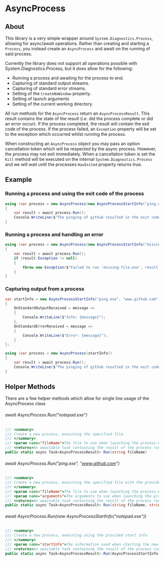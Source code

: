# AsyncProcess


## About

This library is a very simple wrapper around `System.Diagnostics.Process`, allowing for async/await operations.
Rather than creating and starting a `Process`, you instead create an `AsyncProcess` and await on the running of said process.

Currently the library does not support all operations possible with System.Diagnostics.Process, but it does allow for the following:

 * Running a process and awaiting for the process to end.
 * Capturing of standard output streams.
 * Capturing of standard error streams.
 * Setting of the `CreateNoWindow` property.
 * Setting of launch arguments
 * Setting of the current working directory.

All run methods for the `AsyncProcess` return an `AsyncProcessResult`.
This result contains the state of the result (i.e. did the process complete or did an error occur).
If the process completed, the result will contain the exit code of the process.
If the process failed, an `Exception` property will be set to the exception which occurred whilst running the process.
 
When constructing an `AsyncProcess` object you may pass an option cancellation token which will be respected by the async process.
However, the process may not exit immediately. When a cancellation token is set the `Kill` method will be executed on the internal 
`System.Diagnostics.Process` and we will wait until the processes `HasExited` property returns true.
 
## Example

### Running a process and using the exit code of the process
```csharp
using (var process = new AsyncProcess(new AsyncProcessStartInfo("ping.exe", "www.github.com")))
{
    var result = await process.Run();
    Console.WriteLine($"The pinging of github resulted in the exit code: {result.ExitCode}");
}
```

### Running a process and handling an error
```csharp
using (var process = new AsyncProcess(new AsyncProcessStartInfo("missing-file.exe")))
{
    var result = await process.Run();
    if (result.Exception != null)
    {
    	throw new Exception($"Failed to run 'missing-file.exe', result: ${result.CompletionState}", result.Exception);
    }
}
```

### Capturing output from a process
```csharp
var startInfo = new AsyncProcessStartInfo("ping.exe", "www.github.com")
{
    OnStandardOutputReceived = message =>
    {
        Console.WriteLine($"Info: {message}");
    },
    OnStandardErrorReceived = message =>
    {
        Console.WriteLine($"Error: {message}");
    }
};

using (var process = new AsyncProcess(startInfo))
{
    var result = await process.Run();
    Console.WriteLine($"The pinging of github resulted in the exit code: {result.ExitCode}");
}
```


## Helper Methods

There are a few helper methods which allow for single line usage of the AsyncProcess class

###### await AsyncProcess.Run("notepad.exe")
```csharp
/// <summary>
/// Create a new process, executing the specified file.
/// </summary>
/// <param name="fileName">The file to use when launching the process.</param>
/// <returns>An awaitable task containing the result of the process run.</returns>
public static async Task<AsyncProcessResult> Run(string fileName)
```

###### await AsyncProcess.Run("ping.exe", "www.github.com")
```csharp
/// <summary>
/// Create a new process, executing the specified file with the provided launch arguments.
/// </summary>
/// <param name="fileName">The file to use when launching the process.</param>
/// <param name="arguments">The arguments to use when launching the process.</param>
/// <returns>An awaitable task containing the result of the process run.</returns>
public static async Task<AsyncProcessResult> Run(string fileName, string arguments)
```

###### await AsyncProcess.Run(new AsyncProcessStartInfo("notepad.exe"))
```csharp
/// <summary>
/// Create a new process, executing using the provided start info.
/// </summary>
/// <param name="startInfo">The information used when starting the new process.</param>
/// <returns>An awaitable task containing the result of the process run.</returns>
public static async Task<AsyncProcessResult> Run(AsyncProcessStartInfo startInfo)
```
